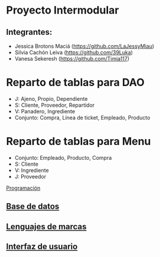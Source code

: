 # Proyecto Intermodular
## Integrantes:
* Jessica Brotons Maciá (https://github.com/LaJessyMiau)
* Silvia Cachón Leiva (https://github.com/39Luka)
* Vanesa Sekeresh (https://github.com/Timia117)

# Reparto de tablas para DAO

* J: Ajeno, Propio, Dependiente
* S: Cliente, Proveedor, Repartidor
* V: Panadero, Ingrediente
* Conjunto: Compra, Línea de ticket, Empleado, Producto
# Reparto de tablas para Menu

* Conjunto: Empleado, Producto, Compra 
* S: Cliente
* V: Ingrediente 
* J: Proveedor 


[Programación](https://github.com/Proyecto1k2024Grupo1/Panaderia/tree/main/MODELO%20CLASES%20JAVA/Proyecto_JAVA/src)
  
## [Base de datos](https://github.com/Proyecto1k2024Grupo1/Panaderia/blob/main/BD/Modelos/SistemaDeInform%C3%A1cion.md)
## [Lenguajes de marcas](https://github.com/Proyecto1k2024Grupo1/Panaderia/blob/main/XML%20y%20JSON/Intro.md)

## [Interfaz de usuario](https://github.com/Proyecto1k2024Grupo1/Panaderia/blob/main/Interfaz/Pantallas.png)
